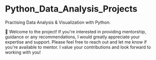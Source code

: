 # Python_Data_Analysis_Projects
Practising Data Analysis &amp; Visualization with Python.

👋 Welcome to the project! If you're interested in providing mentorship, guidance or any recommendations, I would greatly appreciate your expertise and support. Please feel free to reach out and let me know if you're available to mentor. I value your contributions and look forward to working with you!
